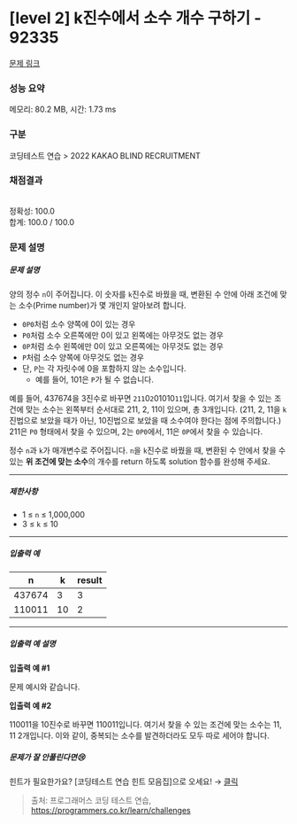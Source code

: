 # [level 2] k진수에서 소수 개수 구하기 - 92335 

[문제 링크](https://school.programmers.co.kr/learn/courses/30/lessons/92335) 

### 성능 요약

메모리: 80.2 MB, 시간: 1.73 ms

### 구분

코딩테스트 연습 > 2022 KAKAO BLIND RECRUITMENT

### 채점결과

<br/>정확성: 100.0<br/>합계: 100.0 / 100.0

### 문제 설명

<h5>문제 설명</h5>

<p>양의 정수 <code>n</code>이 주어집니다. 이 숫자를 <code>k</code>진수로 바꿨을 때, 변환된 수 안에 아래 조건에 맞는 소수(Prime number)가 몇 개인지 알아보려 합니다.</p>

<ul>
<li><code>0P0</code>처럼 소수 양쪽에 0이 있는 경우</li>
<li><code>P0</code>처럼 소수 오른쪽에만 0이 있고 왼쪽에는 아무것도 없는 경우</li>
<li><code>0P</code>처럼 소수 왼쪽에만 0이 있고 오른쪽에는 아무것도 없는 경우</li>
<li><code>P</code>처럼 소수 양쪽에 아무것도 없는 경우</li>
<li>단, <code>P</code>는 각 자릿수에 0을 포함하지 않는 소수입니다.

<ul>
<li>예를 들어, 101은 <code>P</code>가 될 수 없습니다.</li>
</ul></li>
</ul>

<p>예를 들어, 437674을 3진수로 바꾸면 <code>211</code>0<code>2</code>01010<code>11</code>입니다. 여기서 찾을 수 있는 조건에 맞는 소수는 왼쪽부터 순서대로 211, 2, 11이 있으며, 총 3개입니다. (211, 2, 11을 <code>k</code>진법으로 보았을 때가 아닌, 10진법으로 보았을 때 소수여야 한다는 점에 주의합니다.) 211은 <code>P0</code> 형태에서 찾을 수 있으며, 2는 <code>0P0</code>에서, 11은 <code>0P</code>에서 찾을 수 있습니다.</p>

<p>정수 <code>n</code>과 <code>k</code>가 매개변수로 주어집니다. <code>n</code>을 <code>k</code>진수로 바꿨을 때, 변환된 수 안에서 찾을 수 있는 <strong>위 조건에 맞는 소수</strong>의 개수를 return 하도록 solution 함수를 완성해 주세요.</p>

<hr>

<h5>제한사항</h5>

<ul>
<li>1 ≤ <code>n</code> ≤ 1,000,000</li>
<li>3 ≤ <code>k</code> ≤ 10</li>
</ul>

<hr>

<h5>입출력 예</h5>
<table class="table">
        <thead><tr>
<th>n</th>
<th>k</th>
<th>result</th>
</tr>
</thead>
        <tbody><tr>
<td>437674</td>
<td>3</td>
<td>3</td>
</tr>
<tr>
<td>110011</td>
<td>10</td>
<td>2</td>
</tr>
</tbody>
      </table>
<hr>

<h5>입출력 예 설명</h5>

<p><strong>입출력 예 #1</strong></p>

<p>문제 예시와 같습니다. </p>

<p><strong>입출력 예 #2</strong></p>

<p>110011을 10진수로 바꾸면 110011입니다. 여기서 찾을 수 있는 조건에 맞는 소수는 11, 11 2개입니다. 이와 같이, 중복되는 소수를 발견하더라도 모두 따로 세어야 합니다.</p>

<h5>문제가 잘 안풀린다면😢</h5>

<p>힌트가 필요한가요? [코딩테스트 연습 힌트 모음집]으로 오세요! → <a href="https://school.programmers.co.kr/learn/courses/14743?itm_content=lesson92335" target="_blank" rel="noopener">클릭</a></p>


> 출처: 프로그래머스 코딩 테스트 연습, https://programmers.co.kr/learn/challenges